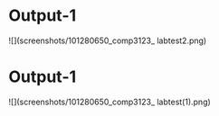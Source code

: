 # Output-1
![](screenshots/101280650_comp3123_ labtest2.png)
# Output-1
![](screenshots/101280650_comp3123_ labtest(1).png)
